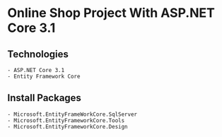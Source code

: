 # Online Shop Project With ASP.NET Core 3.1

## Technologies
	- ASP.NET Core 3.1
	- Entity Framework Core
## Install Packages
	- Microsoft.EntityFrameWorkCore.SqlServer
	- Microsoft.EntityFrameworkCore.Tools
	- Microsoft.EntityFrameworkCore.Design